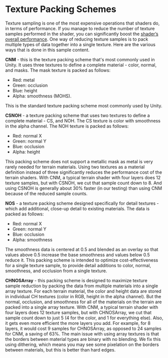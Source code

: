 # Texture Packing Schemes

Texture sampling is one of the most expensive operations that shaders do, in terms of performance. If you manage to reduce the number of texture samples performed in the shader, you can significantly boost the [shader’s overall performance](Shader-Graph-Sample-Terrain-Performance.md). One way of reducing texture samples is to pack multiple types of data together into a single texture.  Here are the various ways that is done in this sample content.

**CNM** - this is the texture packing scheme that's most commonly used in Unity. It uses three textures to define a complete material - color, normal, and masks.  The mask texture is packed as follows: 
* Red: metal
* Green: occlusion
* Blue: height
* Alpha: smoothness (MOHS).

This is the standard texture packing scheme most commonly used by Unity.

**CSNOH** - a texture packing scheme that uses two textures to define a complete material - CS, and NOH.  The CS texture is color with smoothness in the alpha channel.  The NOH texture is packed as follows:
* Red: normal X
* Green: normal Y
* Blue: occlusion
* Alpha: height

This packing scheme does not support a metallic mask as metal is very rarely needed for terrain materials. Using two textures as a material definition instead of three significantly reduces the performance cost of the terrain shaders. With CNM, a typical terrain shader with four layers does 12 texture samples, but with CSNOH, we cut that sample count down to 8. And using CSNOH is generally about 30% faster (in our testing) than using CNM because of the reduced sample counts.

**NOS** - a texture packing scheme designed specifically for detail textures - which add additional, close-up detail to existing materials. The data is packed as follows:
* Red: normal X
* Green: normal Y
* Blue: occlusion
* Alpha: smoothness

The smoothness data is centered at 0.5 and blended as an overlay so that values above 0.5 increase the base smoothness and values below 0.5 reduce it. This packing scheme is intended to optimize cost-effectiveness for a single texture sample, to provide detail additions to color, normal, smoothness, and occlusion from a single texture.

**CHNOSArray** - this packing scheme is designed to maximize texture sample reduction by packing the data from multiple materials into a single array texture. For each terrain material, the color and height data are stored in individual CH textures (color in RGB, height in the alpha channel). But the normal, occlusion, and smoothness for all of the materials on the terrain are packed into a single array texture.  With CNM, a typical terrain shader with four layers does 12 texture samples, but with CHNOSArray, we cut that sample count down to just 5 (4 for the color, and 1 for everything else). Also, it gets even more efficient the more layers you add. For example, for 8 layers, it would cost 9 samples for CHNOSArray, as opposed to 24 samples for CNM, a saving of 63%. The main issue with using array textures is that the borders between material types are binary with no blending. We fix this using dithering, which means you may see some pixelation on the borders between materials, but this is better than hard edges.